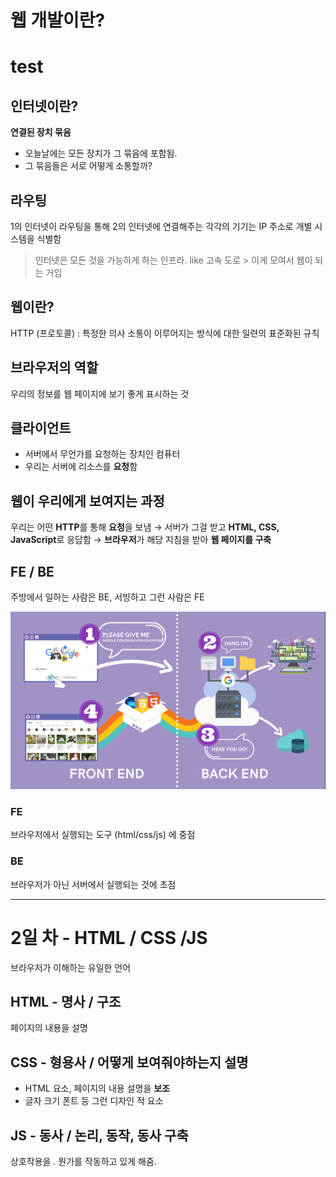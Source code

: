 

# 웹 개발이란?
# test

## 인터넷이란?
**연결된 장치 묶음**
+ 오늘날에는 모든 장치가 그 묶음에 포함됨.
+ 그 묶음들은 서로 어떻게 소통할까?

## 라우팅 ##
1의 인터넷이 라우팅을 통해 2의 인터넷에 연결해주는 각각의 기기는 IP 주소로 개별 시스템을 식별함
> 인터넷은 모든 것을 가능하게 하는 인프라. like 고속 도로  > 이게 모여서 웹이 되는 거임 

## 웹이란? ##
HTTP (프로토콜) 
: 특정한 의사 소통이 이루어지는 방식에 대한 일련의 표준화된 규칙

## 브라우저의 역할 ##
우리의 정보를 웹 페이지에 보기 좋게 표시하는 것  

## 클라이언트 ##
+ 서버에서 무언가를 요청하는 장치인  컴퓨터 
+ 우리는 서버에 리소스를 **요청**함

## 웹이 우리에게 보여지는 과정  ##
우리는 어떤 **HTTP**를 통해 **요청**을 보냄 → 서버가 그걸 받고 **HTML, CSS, JavaScript**로 응답함 → **브라우저**가 해당 지침을 받아 **웹 페이지를 구축**

## FE / BE ##
주방에서 일하는 사람은 BE, 서빙하고 그런 사람은 FE 

![untitled](https://github.com/Jiyul-Kim/study/blob/main/images/Untitled.png)
### FE ###
브라우저에서 실행되는 도구 (html/css/js) 에 중점
### BE ###
브라우저가 아닌 서버에서 실행되는 것에 초점

------
# 2일 차 - HTML / CSS /JS
브라우저가 이해하는 유일한 언어 

## HTML - 명사 / 구조  ##
페이지의 내용을 설명 
## CSS  - 형용사 / 어떻게 보여줘야하는지 설명   ##
+ HTML 요소, 페이지의 내용 설명을 **보조**
+ 글자 크기 폰트 등 그런 디자인 적 요소
## JS - 동사 / 논리, 동작, 동사 구축   ##
상호작용을 . 뭔가를 작동하고 있게 해줌. 
